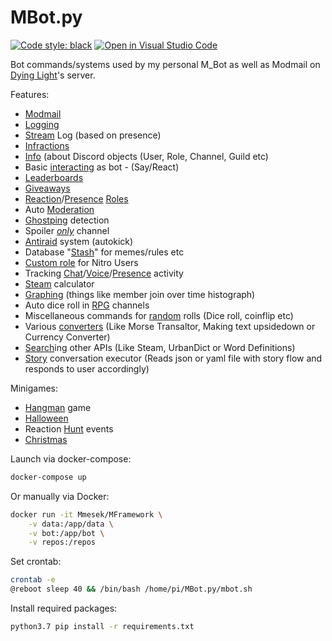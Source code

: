 # MBot.py
[![Code style: black](https://img.shields.io/badge/code%20style-black-000000.svg)](https://github.com/psf/black)
[![Open in Visual Studio Code](https://open.vscode.dev/badges/open-in-vscode.svg)](https://open.vscode.dev/Mmesek/MBot.py)

Bot commands/systems used by my personal M_Bot as well as Modmail on [Dying Light](https://discord.gg/dyinglight)'s server.

Features:
- [Modmail](bot/systems/modmail.py)
- [Logging](bot/dispatch/logging.py)
- [Stream](bot/dispatch/dispatch.py) Log (based on presence)
- [Infractions](bot/slash/infractions.py)
- [Info](bot/slash/info.py) (about Discord objects (User, Role, Channel, Guild etc)
- Basic [interacting](bot/slash/mod.py) as bot - (Say/React)
- [Leaderboards](bot/slash/leaderboards.py)
- [Giveaways](bot/slash/giveaways.py)
- [Reaction](bot/dispatch/reactions.py)/[Presence](bot/dispatch/dispatch.py) [Roles](bot/systems/roles.py)
- Auto [Moderation](bot/dispatch/actions.py)
- [Ghostping](bot/dispatch/actions.py) detection
- Spoiler *[only](bot/dispatch/actions.py)* channel
- [Antiraid](bot/dispatch/guild.py) system (autokick)
- Database "[Stash](bot/slash/database.py)" for memes/rules etc
- [Custom role](bot/slash/database.py) for Nitro Users
- Tracking [Chat](bot/dispatch/actions.py)/[Voice](bot/dispatch/voice.py)/[Presence](bot/dispatch/dispatch.py) activity
- [Steam](bot/slash/steam.py) calculator
- [Graphing](bot/slash/graphs.py) (things like member join over time histograph)
- Auto dice roll in [RPG](bot/dispatch/actions.py) channels
- Miscellaneous commands for [random](bot/slash/rand.py) rolls (Dice roll, coinflip etc)
- Various [converters](bot/slash/converters.py) (Like Morse Transaltor, Making text upsidedown or Currency Converter)
- [Search](bot/slash/search.py)ing other APIs (Like Steam, UrbanDict or Word Definitions)
- [Story](bot/slash/story.py) conversation executor (Reads json or yaml file with story flow and responds to user accordingly)

Minigames:
- [Hangman](bot/slash/random.py) game
- [Halloween](bot/events/Halloween)
- Reaction [Hunt](bot/events/hunts.py) events
- [Christmas](bot/events/Christmas)

Launch via docker-compose:
```sh
docker-compose up
```

Or manually via Docker:
```sh
docker run -it Mmesek/MFramework \
    -v data:/app/data \
    -v bot:/app/bot \
    -v repos:/repos
```

Set crontab:
```sh
crontab -e
@reboot sleep 40 && /bin/bash /home/pi/MBot.py/mbot.sh
```

Install required packages:
```sh
python3.7 pip install -r requirements.txt
```
